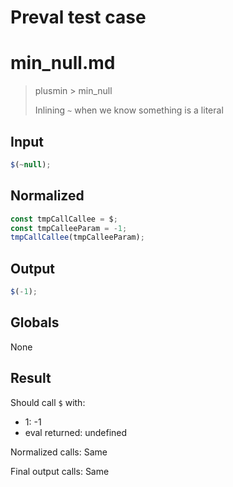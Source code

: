 # Preval test case

# min_null.md

> plusmin > min_null
>
> Inlining `~` when we know something is a literal

## Input

`````js filename=intro
$(~null);
`````

## Normalized

`````js filename=intro
const tmpCallCallee = $;
const tmpCalleeParam = -1;
tmpCallCallee(tmpCalleeParam);
`````

## Output

`````js filename=intro
$(-1);
`````

## Globals

None

## Result

Should call `$` with:
 - 1: -1
 - eval returned: undefined

Normalized calls: Same

Final output calls: Same
